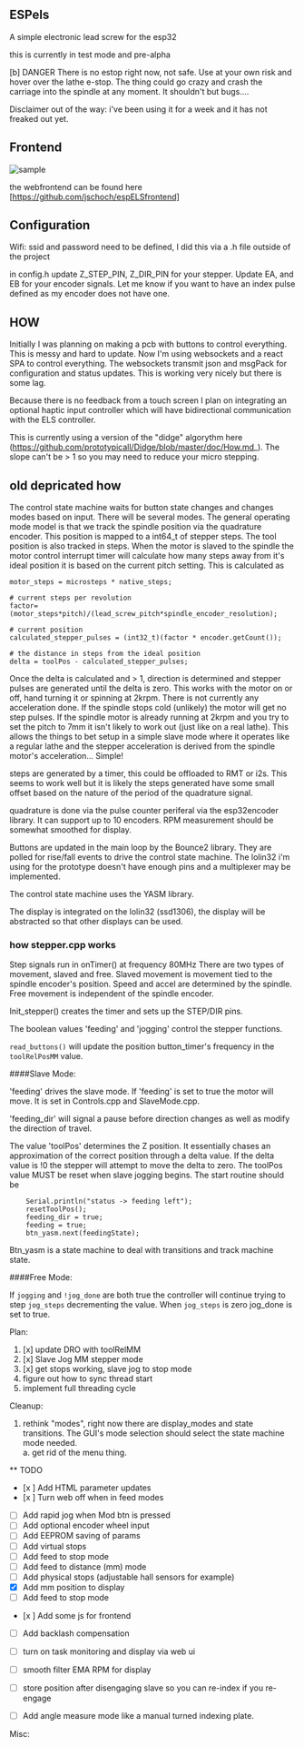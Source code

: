 ## ESPels

A simple electronic lead screw for the esp32

this is currently in test mode and pre-alpha

[b] DANGER 
There is no estop right now, not safe.  Use at your own risk and hover over the lathe e-stop.  The thing could go crazy and crash the carriage into the spindle at any moment.  It shouldn't but bugs....


Disclaimer out of the way: i've been using it for a week and it has not freaked out yet.

## Frontend

![sample](https://user-images.githubusercontent.com/20271/104212553-33b6c200-53ea-11eb-899b-3ec2c22e56c2.png)

the webfrontend can be found here [https://github.com/jschoch/espELSfrontend]



## Configuration


Wifi:  ssid and password need to be defined, I did this via a .h file outside of the project

in config.h update Z_STEP_PIN, Z_DIR_PIN for your stepper.
Update  EA, and EB for your encoder signals.  Let me know if you want to have an index pulse defined as my encoder does not have one.


## HOW

Initially I was planning on making a pcb with buttons to control everything.  This is messy and hard to update.  Now I'm using websockets and a react SPA to control everything.  The websockets transmit json and msgPack for configuration and status updates.  This is working very nicely but there is some lag.

Because there is no feedback from a touch screen I plan on integrating an optional haptic input controller which will have bidirectional communication with the ELS controller.  


This is currently using a version of the "didge" algorythm here (https://github.com/prototypicall/Didge/blob/master/doc/How.md_).  The slope can't be > 1 so you may need to reduce your micro stepping.


## old depricated how

The control state machine waits for button state changes and changes modes based on input.  There will be several modes.  The general operating mode model is that we track the spindle position via the quadrature encoder.  This position is mapped to a int64_t of stepper steps.  The tool position is also tracked in steps.  When the motor is slaved to the spindle the motor control interrupt timer will calculate how many steps away from it's ideal position it is based on the current pitch setting.  This is calculated as 

```
motor_steps = microsteps * native_steps;

# current steps per revolution
factor= (motor_steps*pitch)/(lead_screw_pitch*spindle_encoder_resolution); 

# current position
calculated_stepper_pulses = (int32_t)(factor * encoder.getCount());

# the distance in steps from the ideal position
delta = toolPos - calculated_stepper_pulses; 
```

Once the delta is calculated and > 1, direction is determined and stepper pulses are generated until the delta is zero.  This works with the motor on or off, hand turning it or spinning at 2krpm.  There is not currently any acceleration done.  If the spindle stops cold (unlikely) the motor will get no step pulses.  If the spindle motor is already running at 2krpm and you try to set the pitch to 7mm it isn't likely to work out (just like on a real lathe).  This allows the things to bet setup in a simple slave mode where it operates like a regular lathe and the stepper acceleration is derived from the spindle motor's acceleration... Simple!

steps are generated by a timer, this could be offloaded to RMT or i2s.  This seems to work well but it is likely the steps generated have some small offset based on the nature of the period of the quadrature signal.

quadrature is done via the pulse counter periferal via the esp32encoder library.  It can support up to 10 encoders.  RPM measurement should be somewhat smoothed for display.

Buttons are updated in the main loop by the Bounce2 library.  They are polled for rise/fall events to drive the control state machine.  The lolin32 i'm using for the prototype doesn't have enough pins and a multiplexer may be implemented.

The control state machine uses the YASM library.

The display is integrated on the lolin32 (ssd1306), the display will be abstracted so that other displays can be used.


### how stepper.cpp works

Step signals run in onTimer() at frequency 80MHz
There are two types of movement, slaved and free.  Slaved movement is movement tied to the spindle encoder's position.  Speed and accel are determined by the spindle.   Free movement is independent of the spindle encoder.

Init_stepper() creates the timer and sets up the STEP/DIR pins.

The boolean values 'feeding' and 'jogging' control the stepper functions.

`read_buttons()` will update the position button_timer's frequency in the `toolRelPosMM` value.

####Slave Mode:

'feeding' drives the slave mode.  If 'feeding' is set to true the motor will move.   It is set  in Controls.cpp and SlaveMode.cpp.

'feeding_dir' will signal a pause before direction changes as well as modify the direction of travel.    

The value 'toolPos' determines the Z position.  It essentially chases an approximation of the correct position through a delta value.  If the delta value is !0 the stepper will attempt to move the delta to zero.  The toolPos value MUST be reset when slave jogging begins.  The start routine should be 

```
    Serial.println("status -> feeding left");
    resetToolPos();
    feeding_dir = true;
    feeding = true;
    btn_yasm.next(feedingState);
```
Btn_yasm is a state machine to deal with transitions and track machine state.

####Free Mode:

If `jogging` and `!jog_done` are both true the controller will continue trying to step `jog_steps` decrementing the value.  When `jog_steps` is zero jog_done is set to true.  

Plan:

1. [x] update DRO with toolRelMM 
1. [x] Slave Jog MM stepper mode
2. [x] get stops working, slave jog to stop mode
3. figure out how to sync thread start
4. implement full threading cycle

Cleanup:

1. rethink "modes", right now there are display_modes and state transitions.  The GUI's mode selection should select the state machine mode needed.  
  a. get rid of the menu thing.



** TODO

- [x ] Add HTML parameter updates
- [x ] Turn web off when in feed modes
- [ ] Add rapid jog when Mod btn is pressed
- [ ] Add optional encoder wheel input
- [ ] Add EEPROM saving of params
- [ ] Add virtual stops
- [ ] Add feed to stop mode
- [ ] Add feed to distance (mm) mode
- [ ] Add physical stops (adjustable hall sensors for example)
- [x] Add mm position to display
- [ ] Add feed to stop mode
- [x ] Add some js for frontend
- [ ] Add backlash compensation
- [ ] turn on task monitoring and display via web ui
- [ ] smooth filter EMA RPM for display
- [ ] store position after disengaging slave so you can re-index if you re-engage
- [ ] Add angle measure mode like a manual turned indexing plate.


Misc:

